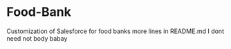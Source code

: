 # Food-Bank
 Customization of Salesforce for food banks
m o r e   l i n e s   i n   R E A D M E . m d  
 I   d o n t   n e e d   n o t   b o d y   b a b a y  
 